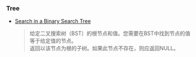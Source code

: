 ### Tree

- [Search in a Binary Search Tree](/Tree/search_bst.cpp)

	> 给定二叉搜索树（BST）的根节点和值。您需要在BST中找到节点的值等于给定值的节点。    
	  返回以该节点为根的子树。如果此节点不存在，则应返回NULL。